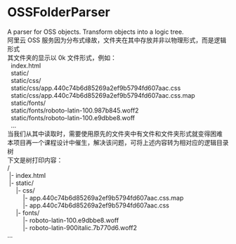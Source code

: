 # OSSFolderParser
A parser for OSS objects. Transform objects into a logic tree.<br>
阿里云 OSS 服务因为分布式缘故，文件夹在其中存放并非以物理形式，而是逻辑形式<br>
其文件夹的显示以 0k 文件形式，例如：<br>
&nbsp;&nbsp;index.html<br>
&nbsp;&nbsp;static/<br>
&nbsp;&nbsp;static/css/<br>
&nbsp;&nbsp;static/css/app.440c74b6d85269a2ef9b5794fd607aac.css<br>
&nbsp;&nbsp;static/css/app.440c74b6d85269a2ef9b5794fd607aac.css.map<br>
&nbsp;&nbsp;static/fonts/<br>
&nbsp;&nbsp;static/fonts/roboto-latin-100.987b845.woff2<br>
&nbsp;&nbsp;static/fonts/roboto-latin-100.e9dbbe8.woff<br>
&nbsp;&nbsp;...<br>
当我们从其中读取时，需要使用原先的文件夹中有文件和文件夹形式就变得困难<br>
本项目再一个课程设计中催生，解决该问题，可将上述内容转为相对应的逻辑目录树<br>
下文是树打印内容：<br>
/<br>
&nbsp;|- index.html<br>
&nbsp;|- static/<br>
&nbsp;&nbsp;&nbsp;&nbsp;&nbsp;|- css/<br>
&nbsp;&nbsp;&nbsp;&nbsp;&nbsp;&nbsp;&nbsp;&nbsp;&nbsp;|- app.440c74b6d85269a2ef9b5794fd607aac.css.map<br>
&nbsp;&nbsp;&nbsp;&nbsp;&nbsp;&nbsp;&nbsp;&nbsp;&nbsp;|- app.440c74b6d85269a2ef9b5794fd607aac.css<br>
&nbsp;&nbsp;&nbsp;&nbsp;&nbsp;|- fonts/<br>
&nbsp;&nbsp;&nbsp;&nbsp;&nbsp;&nbsp;&nbsp;&nbsp;&nbsp;|- roboto-latin-100.e9dbbe8.woff<br>
&nbsp;&nbsp;&nbsp;&nbsp;&nbsp;&nbsp;&nbsp;&nbsp;&nbsp;|- roboto-latin-900italic.7b770d6.woff2<br>
...<br>
